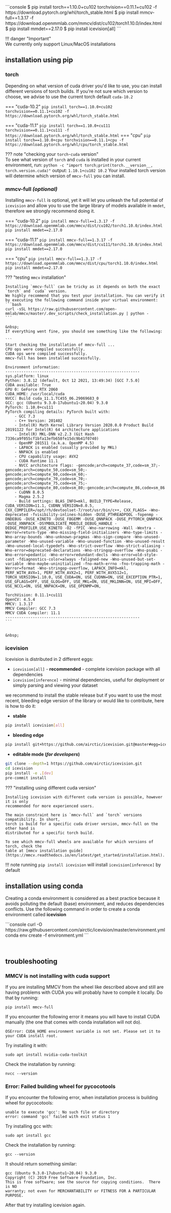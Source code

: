<div class="termy">
```console
$ pip install torch==1.10.0+cu102 torchvision==0.11.1+cu102 -f https://download.pytorch.org/whl/torch_stable.html
$ pip install mmcv-full==1.3.17 -f https://download.openmmlab.com/mmcv/dist/cu102/torch1.10.0/index.html
$ pip install mmdet==2.17.0
$ pip install icevision[all]
```
</div>

!!! danger "Important"  
    We currently only support Linux/MacOS installations

## installation using pip
### **torch**
Depending on what version of cuda driver you'd like to use, you can install different versions of torch builds. If you're not sure which version to choose, we advise to use the current torch default `cuda-10.2`

=== "cuda-10.2"
    ```
    pip install torch==1.10.0+cu102 torchvision==0.11.1+cu102 -f https://download.pytorch.org/whl/torch_stable.html
    ```

=== "cuda-11.1"
    ```
    pip install torch==1.10.0+cu111 torchvision==0.11.1+cu111 -f https://download.pytorch.org/whl/torch_stable.html
    ```
=== "cpu"
    ```
    pip install torch==1.10.0+cpu torchvision==0.11.1+cpu -f https://download.pytorch.org/whl/cpu/torch_stable.html
    ```

??? note "checking your `torch`-`cuda` version"  
    To see what version of `torch` and `cuda` is installed in your current environment, run:
    ```
    python -c "import torch;print(torch.__version__, torch.version.cuda)"
    ```
    output:
    ```
    1.10.1+cu102 10.2
    ```
    Your installed torch version will determine which version of `mmcv-full` you can install.

### **mmcv-full** *(optional)*

Installing `mmcv-full` is optional, yet it will let you unleash the full potential of `icevision` and allow you to use the large library of models available in `mmdet`, therefore we strongly recommend doing it.

=== "cuda-10.2"
    ```
    pip install mmcv-full==1.3.17 -f https://download.openmmlab.com/mmcv/dist/cu102/torch1.10.0/index.html
    pip install mmdet==2.17.0
    ```

=== "cuda-11.1"
    ```
    pip install mmcv-full==1.3.17 -f https://download.openmmlab.com/mmcv/dist/cu111/torch1.10.0/index.html
    pip install mmdet==2.17.0
    ```

=== "cpu"
    ```
    pip install mmcv-full==1.3.17 -f https://download.openmmlab.com/mmcv/dist/cpu/torch1.10.0/index.html
    pip install mmdet==2.17.0
    ```


??? "testing `mmcv` installation"
    
    Installing `mmcv-full` can be tricky as it depends on both the exact `torch` and `cuda` version. 
    We highly recommend that you test your installation. You can verify it by executing the following command inside your virtual environment:
    ```bash
    curl -sSL https://raw.githubusercontent.com/open-mmlab/mmcv/master/.dev_scripts/check_installation.py | python -
    ```
    
    &nbsp;
    If everything went fine, you should see something like the following:
    
    ```
    Start checking the installation of mmcv-full ...
    CPU ops were compiled successfully.
    CUDA ops were compiled successfully.
    mmcv-full has been installed successfully.
    
    Environment information:
    -----------------------------------------------------------
    sys.platform: linux
    Python: 3.8.12 (default, Oct 12 2021, 13:49:34) [GCC 7.5.0]
    CUDA available: True
    GPU 0: GeForce RTX 2060
    CUDA_HOME: /usr/local/cuda
    NVCC: Build cuda_11.1.TC455_06.29069683_0
    GCC: gcc (Ubuntu 9.3.0-17ubuntu1~20.04) 9.3.0
    PyTorch: 1.10.0+cu111
    PyTorch compiling details: PyTorch built with:
        - GCC 7.3
        - C++ Version: 201402
        - Intel(R) Math Kernel Library Version 2020.0.0 Product Build 20191122 for Intel(R) 64 architecture applications
        - Intel(R) MKL-DNN v2.2.3 (Git Hash 7336ca9f055cf1bfa13efb658fe15dc9b41f0740)
        - OpenMP 201511 (a.k.a. OpenMP 4.5)
        - LAPACK is enabled (usually provided by MKL)
        - NNPACK is enabled
        - CPU capability usage: AVX2
        - CUDA Runtime 11.1
        - NVCC architecture flags: -gencode;arch=compute_37,code=sm_37;-gencode;arch=compute_50,code=sm_50;-gencode;arch=compute_60,code=sm_60;-gencode;arch=compute_70,code=sm_70;-gencode;arch=compute_75,code=sm_75;-gencode;arch=compute_80,code=sm_80;-gencode;arch=compute_86,code=sm_86
        - CuDNN 8.0.5
        - Magma 2.5.2
        - Build settings: BLAS_INFO=mkl, BUILD_TYPE=Release, CUDA_VERSION=11.1, CUDNN_VERSION=8.0.5, CXX_COMPILER=/opt/rh/devtoolset-7/root/usr/bin/c++, CXX_FLAGS= -Wno-deprecated -fvisibility-inlines-hidden -DUSE_PTHREADPOOL -fopenmp -DNDEBUG -DUSE_KINETO -DUSE_FBGEMM -DUSE_QNNPACK -DUSE_PYTORCH_QNNPACK -DUSE_XNNPACK -DSYMBOLICATE_MOBILE_DEBUG_HANDLE -DEDGE_PROFILER_USE_KINETO -O2 -fPIC -Wno-narrowing -Wall -Wextra -Werror=return-type -Wno-missing-field-initializers -Wno-type-limits -Wno-array-bounds -Wno-unknown-pragmas -Wno-sign-compare -Wno-unused-parameter -Wno-unused-variable -Wno-unused-function -Wno-unused-result -Wno-unused-local-typedefs -Wno-strict-overflow -Wno-strict-aliasing -Wno-error=deprecated-declarations -Wno-stringop-overflow -Wno-psabi -Wno-error=pedantic -Wno-error=redundant-decls -Wno-error=old-style-cast -fdiagnostics-color=always -faligned-new -Wno-unused-but-set-variable -Wno-maybe-uninitialized -fno-math-errno -fno-trapping-math -Werror=format -Wno-stringop-overflow, LAPACK_INFO=mkl, PERF_WITH_AVX=1, PERF_WITH_AVX2=1, PERF_WITH_AVX512=1, TORCH_VERSION=1.10.0, USE_CUDA=ON, USE_CUDNN=ON, USE_EXCEPTION_PTR=1, USE_GFLAGS=OFF, USE_GLOG=OFF, USE_MKL=ON, USE_MKLDNN=ON, USE_MPI=OFF, USE_NCCL=ON, USE_NNPACK=ON, USE_OPENMP=ON, 
    
    TorchVision: 0.11.1+cu111
    OpenCV: 4.5.4
    MMCV: 1.3.17
    MMCV Compiler: GCC 7.3
    MMCV CUDA Compiler: 11.1
    -----------------------------------------------------------
    ```
    
    
    &nbsp;

### **icevision**
Icevision is distributed in 2 different eggs:

- `icevision[all]` - **recommended** - complete icevision package with all dependencies
- `icevision[inference]` - minimal dependencies, useful for deployment or simply parsing and viewing your dataset

we recommend to install the stable release but if you want to use the most recent, bleeding edge version of the library or would like to contribute, here is how to do it: 

- **stable**
```bash
pip install icevision[all]
```

- **bleeding edge**
```bash
pip install git+https://github.com/airctic/icevision.git@master#egg=icevision[all] --upgrade
```

- **editable mode (*for developers*)**
```bash
git clone --depth=1 https://github.com/airctic/icevision.git
cd icevision
pip install -e .[dev]
pre-commit install
```
??? "installing using different cuda version"
    
    Installing icevision with different cuda version is possible, however it is only 
    recommended for more experienced users.  

    The main constraint here is `mmcv-full` and `torch` versions compatibility. In short, 
    torch is build for a specific cuda driver version, mmcv-full on the other hand is 
    distributed for a specific torch build.  

    To see which mmcv-full wheels are available for which versions of torch, check the 
    table at [mmcv installation guide](https://mmcv.readthedocs.io/en/latest/get_started/installation.html).


!!! note
    running `pip install icevision` will install `icevision[inference]` by default

## installation using conda

Creating a conda environment is considered as a best practice because it avoids polluting the default (base) environment, and reduces dependencies conflicts. Use the following command in order to create a conda environment called **icevision**

<div class="termy">
```console
curl -O https://raw.githubusercontent.com/airctic/icevision/master/environment.yml 
conda env create -f environment.yml
```
</div>

&nbsp;&nbsp;
## troubleshooting

### MMCV is not installing with cuda support
If you are installing MMCV from the wheel like described above and still are having problems with CUDA you will probably have to compile it locally. Do that by running:
```
pip install mmcv-full
```

If you encounter the following error it means you will have to install CUDA manually (the one that comes with conda installation will not do).
```
OSError: CUDA_HOME environment variable is not set. Please set it to your CUDA install root.
```
Try installing it with:
```
sudo apt install nvidia-cuda-toolkit
```
Check the installation by running:
```
nvcc --version
```

### Error: Failed building wheel for pycocotools
If you encounter the following error, when installation process is building wheel for pycocotools:
```
unable to execute 'gcc': No such file or directory
error: command 'gcc' failed with exit status 1
```
Try installing gcc with:
```
sudo apt install gcc
```
Check the installation by running:
```
gcc --version
```
It should return something similar:
```
gcc (Ubuntu 9.3.0-17ubuntu1~20.04) 9.3.0
Copyright (C) 2019 Free Software Foundation, Inc.
This is free software; see the source for copying conditions.  There is NO
warranty; not even for MERCHANTABILITY or FITNESS FOR A PARTICULAR PURPOSE.
```
After that try installing icevision again.

